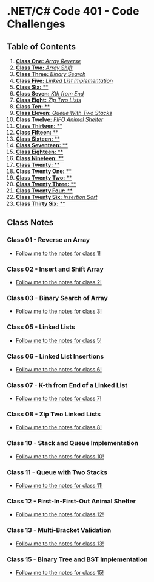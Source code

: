 # .NET/C# Code 401 - Code Challenges

## Table of Contents

1. [__Class One:__ *Array Reverse*]()
1. [__Class Two:__ *Array Shift*]()
1. [__Class Three:__ *Binary Search*]()
1. [__Class Five:__ *Linked List Implementation*]()
1. [__Class Six:__ **]()
1. [__Class Seven:__ *Kth from End*]()
1. [__Class Eight:__ *Zip Two Lists*]()
1. [__Class Ten:__ **]()
1. [__Class Eleven:__ *Queue With Two Stacks*]()
1. [__Class Twelve:__ *FIFO Animal Shelter*]()
1. [__Class Thirteen:__ **]()
1. [__Class Fifteen:__ **]()
1. [__Class Sixteen:__ **]()
1. [__Class Seventeen:__ **]()
1. [__Class Eighteen:__ **]()
1. [__Class Nineteen:__ **]()
1. [__Class Twenty:__ **]()
1. [__Class Twenty One:__ **]()
1. [__Class Twenty Two:__ **]()
1. [__Class Twenty Three:__ **]()
1. [__Class Twenty Four:__ **]()
1. [__Class Twenty Six:__ *Insertion Sort*]()
1. [__Class Thirty Six:__ **]()


## Class Notes

### **Class 01 - Reverse an Array**

- [Follow me to the notes for class 1!](array-reverse.md)

### **Class 02 - Insert and Shift Array**

- [Follow me to the notes for class 2!](arrayShift.md)

### **Class 03 - Binary Search of Array**

- [Follow me to the notes for class 3!](binarySearch.md)

### **Class 05 - Linked Lists**

- [Follow me to the notes for class 5!](linkedList.md)

### **Class 06 - Linked List Insertions**

- [Follow me to the notes for class 6!]()

### **Class 07 - K-th from End of a Linked List**

- [Follow me to the notes for class 7!](kthFromEnd.md)

### **Class 08 - Zip Two Linked Lists**

- [Follow me to the notes for class 8!](zipLists.md)

### **Class 10 - Stack and Queue Implementation**

- [Follow me to the notes for class 10!]()

### **Class 11 - Queue with Two Stacks**

- [Follow me to the notes for class 11!](pseudoQueue.md)

### **Class 12 - First-In-First-Out Animal Shelter**

- [Follow me to the notes for class 12!](fifoAnimalShelter.md)

### **Class 13 - Multi-Bracket Validation**

- [Follow me to the notes for class 13!]()

### **Class 15 - Binary Tree and BST Implementation**

- [Follow me to the notes for class 15!]()





